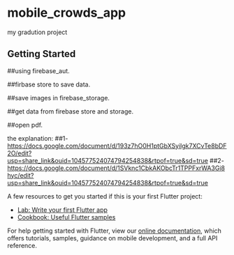# mobile_crowds_app

my gradution project

## Getting Started

##using firebase_aut.

##firbase store to save data.

##save images in firebase_storage.

##get data from firebase store and storage.

##open pdf.

the explanation:
##1- https://docs.google.com/document/d/193z7hO0H1ptGbXSyilgk7XCvTe8bDF2O/edit?usp=share_link&ouid=104577524074794254838&rtpof=true&sd=true
##2-https://docs.google.com/document/d/1SVknc1CbkAKObcTr1TPPFxrWA3Gi8hyc/edit?usp=share_link&ouid=104577524074794254838&rtpof=true&sd=true

A few resources to get you started if this is your first Flutter project:

- [Lab: Write your first Flutter app](https://flutter.dev/docs/get-started/codelab)
- [Cookbook: Useful Flutter samples](https://flutter.dev/docs/cookbook)

For help getting started with Flutter, view our
[online documentation](https://flutter.dev/docs), which offers tutorials,
samples, guidance on mobile development, and a full API reference.
